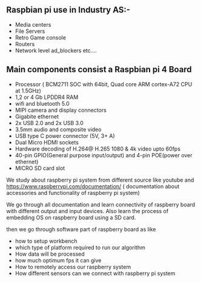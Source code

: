 ## Raspbian pi use in Industry AS:- 

- Media centers
- File Servers 
- Retro Game console
- Routers
- Network level ad_blockers etc....

## Main components consist a Raspbian pi 4 Board
- Processor ( BCM2711 SOC with 64bit, Quad core ARM cortex-A72 CPU at 1.5GHz)
- 1,2 or 4 Gb LPDDR4 RAM
- wifi and bluetooth 5.0
- MIPI camera and display connectors
- Gigabite ethernet
- 2x USB 2.0 and 2x USB 3.0
- 3.5mm audio and composite video
- USB type C power connector (5V, 3+ A)
- Dual Micro HDMI sockets
- Hardware decoding of H.264@ H.265 1080 & 4k video upto 60fps
- 40-pin GPIO(General purpose input/output) and 4-pin POE(power over ethernet)
- MICRO SD card slot

We study about raspberry pi system from different source like youtube and https://www.raspberrypi.com/documentation/ ( documentation 
about accessories and functionality of raspberry pi system)

We go through all documentation and learn connectivity of raspberry board with different output and input devices. Also learn the process of embedding
OS on raspberry board using a SD card.

then we go through software part of raspberry board as like 
- how to setup workbench
- which type of platform required to run our algorithm
- How data will be processed
- how much optimum fps it can give
- How to remotely access our raspberry system
- How different sensors can we connect with raspberry pi system
